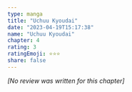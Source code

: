 ```yaml
---
type: manga
title: "Uchuu Kyoudai"
date: "2023-04-19T15:17:38"
name: "Uchuu Kyoudai"
chapter: 4
rating: 3
ratingEmoji: ⭐️⭐️⭐️
share: false
---
```


*[No review was written for this chapter]*
